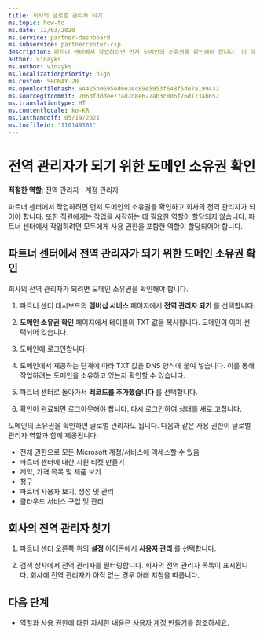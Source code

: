```yaml
---
title: 회사의 글로벌 관리자 되기
ms.topic: how-to
ms.date: 12/03/2020
ms.service: partner-dashboard
ms.subservice: partnercenter-csp
description: 파트너 센터에서 작업하려면 먼저 도메인의 소유권을 확인해야 합니다. 이 작업을 수행하는 방법과 사용자를 추가할 수 있는 글로벌 관리자가 되는 방법에 대해 알아봅니다.
author: vinayks
ms.author: vinayks
ms.localizationpriority: high
ms.custom: SEOMAY.20
ms.openlocfilehash: 94425b0695ed0e3ec89e5953f648f5de7a199432
ms.sourcegitcommit: 7063fdddee77ad2d8e627ab3c806f76d173ab652
ms.translationtype: HT
ms.contentlocale: ko-KR
ms.lasthandoff: 05/19/2021
ms.locfileid: "110149301"
---
```

# <a name="verify-your-domain-ownership-to-become-global-admin"></a>전역 관리자가 되기 위한 도메인 소유권 확인 


**적절한 역할**: 전역 관리자 | 계정 관리자

파트너 센터에서 작업하려면 먼저 도메인의 소유권을 확인하고 회사의 전역 관리자가 되어야 합니다. 또한 직원에게는 작업을 시작하는 데 필요한 역할이 할당되지 않습니다.  파트너 센터에서 작업하려면 모두에게 사용 권한을 포함한 역할이 할당되어야 합니다.  

## <a name="verify-your-domain-ownership-to-become-a-global-admin-in-partner-center"></a>파트너 센터에서 전역 관리자가 되기 위한 도메인 소유권 확인

회사의 전역 관리자가 되려면 도메인 소유권을 확인해야 합니다.

1. 파트너 센터 대시보드의 **멤버십 서비스** 페이지에서 **전역 관리자 되기** 를 선택합니다. 

2. **도메인 소유권 확인** 페이지에서 테이블의 TXT 값을 복사합니다. 도메인이 이미 선택되어 있습니다.

3. 도메인에 로그인합니다. 

4. 도메인에서 제공하는 단계에 따라 TXT 값을 DNS 양식에 붙여 넣습니다.  이를 통해 작업하려는 도메인을 소유하고 있는지 확인할 수 있습니다.

5. 파트너 센터로 돌아가서 **레코드를 추가했습니다** 를 선택합니다.

6. 확인이 완료되면 로그아웃해야 합니다. 다시 로그인하여 상태를 새로 고칩니다. 

도메인의 소유권을 확인하면 글로벌 관리자도 됩니다. 다음과 같은 사용 권한이 글로벌 관리자 역할과 함께 제공됩니다.

- 전체 권한으로 모든 Microsoft 계정/서비스에 액세스할 수 있음 
- 파트너 센터에 대한 지원 티켓 만들기
- 계약, 가격 목록 및 제품 보기
- 청구
- 파트너 사용자 보기, 생성 및 관리
- 클라우드 서비스 구입 및 관리

## <a name="find-the-companys-global-admin"></a>회사의 전역 관리자 찾기

1. 파트너 센터 오른쪽 위의 **설정** 아이콘에서 **사용자 관리** 를 선택합니다.

1. 검색 상자에서 전역 관리자를 필터링합니다. 회사의 전역 관리자 목록이 표시됩니다. 회사에 전역 관리자가 아직 없는 경우 아래 지침을 따릅니다.

## <a name="next-steps"></a>다음 단계

- 역할과 사용 권한에 대한 자세한 내용은 [사용자 계정 만들기](create-user-accounts-and-set-permissions.md)를 참조하세요. 